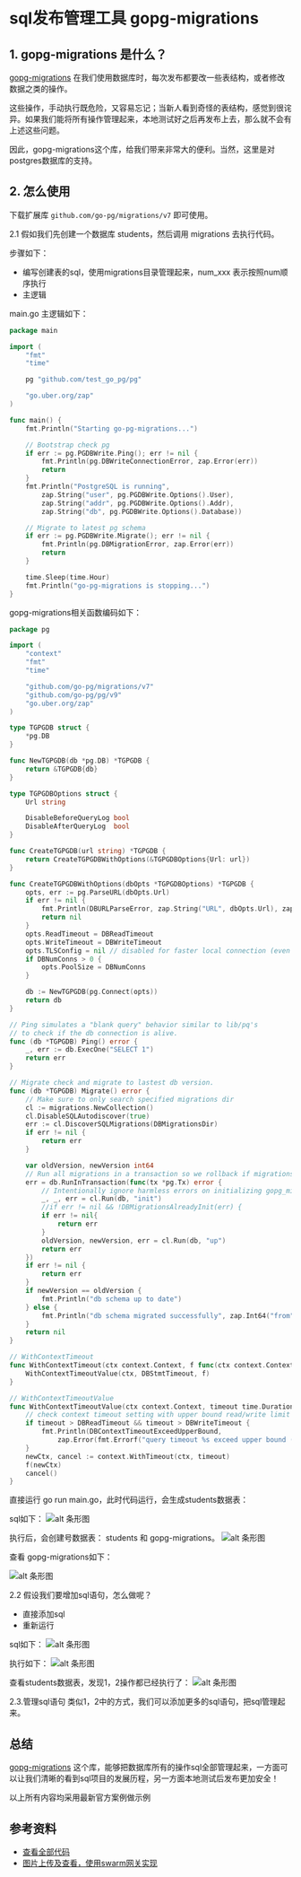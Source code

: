 # sql发布管理工具 gopg-migrations

## 1. gopg-migrations 是什么？
[gopg-migrations](github.com/go-pg/migrations/v7) 在我们使用数据库时，每次发布都要改一些表结构，或者修改数据之类的操作。

这些操作，手动执行既危险，又容易忘记；当新人看到奇怪的表结构，感觉到很诧异。如果我们能将所有操作管理起来，本地测试好之后再发布上去，那么就不会有上述这些问题。

因此，gopg-migrations这个库，给我们带来非常大的便利。当然，这里是对postgres数据库的支持。

## 2. 怎么使用

下载扩展库 `github.com/go-pg/migrations/v7` 即可使用。

2.1 假如我们先创建一个数据库 students，然后调用 migrations 去执行代码。

   步骤如下：
- 编写创建表的sql，使用migrations目录管理起来，num_xxx 表示按照num顺序执行
- 主逻辑
   
main.go 主逻辑如下：
```go
package main

import (
	"fmt"
	"time"

	pg "github.com/test_go_pg/pg"

	"go.uber.org/zap"
)

func main() {
	fmt.Println("Starting go-pg-migrations...")

	// Bootstrap check pg
	if err := pg.PGDBWrite.Ping(); err != nil {
		fmt.Println(pg.DBWriteConnectionError, zap.Error(err))
		return
	}
	fmt.Println("PostgreSQL is running",
		zap.String("user", pg.PGDBWrite.Options().User),
		zap.String("addr", pg.PGDBWrite.Options().Addr),
		zap.String("db", pg.PGDBWrite.Options().Database))

	// Migrate to latest pg schema
	if err := pg.PGDBWrite.Migrate(); err != nil {
		fmt.Println(pg.DBMigrationError, zap.Error(err))
		return
	}

	time.Sleep(time.Hour)
	fmt.Println("go-pg-migrations is stopping...")
}

```

gopg-migrations相关函数编码如下：
```go
package pg

import (
	"context"
	"fmt"
	"time"

	"github.com/go-pg/migrations/v7"
	"github.com/go-pg/pg/v9"
	"go.uber.org/zap"
)

type TGPGDB struct {
	*pg.DB
}

func NewTGPGDB(db *pg.DB) *TGPGDB {
	return &TGPGDB{db}
}

type TGPGDBOptions struct {
	Url string

	DisableBeforeQueryLog bool
	DisableAfterQueryLog  bool
}

func CreateTGPGDB(url string) *TGPGDB {
	return CreateTGPGDBWithOptions(&TGPGDBOptions{Url: url})
}

func CreateTGPGDBWithOptions(dbOpts *TGPGDBOptions) *TGPGDB {
	opts, err := pg.ParseURL(dbOpts.Url)
	if err != nil {
		fmt.Println(DBURLParseError, zap.String("URL", dbOpts.Url), zap.Error(err))
		return nil
	}
	opts.ReadTimeout = DBReadTimeout
	opts.WriteTimeout = DBWriteTimeout
	opts.TLSConfig = nil // disabled for faster local connection (even in production)
	if DBNumConns > 0 {
		opts.PoolSize = DBNumConns
	}

	db := NewTGPGDB(pg.Connect(opts))
	return db
}

// Ping simulates a "blank query" behavior similar to lib/pq's
// to check if the db connection is alive.
func (db *TGPGDB) Ping() error {
	_, err := db.ExecOne("SELECT 1")
	return err
}

// Migrate check and migrate to lastest db version.
func (db *TGPGDB) Migrate() error {
	// Make sure to only search specified migrations dir
	cl := migrations.NewCollection()
	cl.DisableSQLAutodiscover(true)
	err := cl.DiscoverSQLMigrations(DBMigrationsDir)
	if err != nil {
		return err
	}

	var oldVersion, newVersion int64
	// Run all migrations in a transaction so we rollback if migrations fail anywhere
	err = db.RunInTransaction(func(tx *pg.Tx) error {
		// Intentionally ignore harmless errors on initializing gopg_migrations
		_, _, err = cl.Run(db, "init")
		//if err != nil && !DBMigrationsAlreadyInit(err) {
		if err != nil{
			return err
		}
		oldVersion, newVersion, err = cl.Run(db, "up")
		return err
	})
	if err != nil {
		return err
	}
	if newVersion == oldVersion {
		fmt.Println("db schema up to date")
	} else {
		fmt.Println("db schema migrated successfully", zap.Int64("from", oldVersion), zap.Int64("to", newVersion))
	}
	return nil
}

// WithContextTimeout
func WithContextTimeout(ctx context.Context, f func(ctx context.Context)) {
	WithContextTimeoutValue(ctx, DBStmtTimeout, f)
}

// WithContextTimeoutValue
func WithContextTimeoutValue(ctx context.Context, timeout time.Duration, f func(ctx context.Context)) {
	// check context timeout setting with upper bound read/write limit
	if timeout > DBReadTimeout && timeout > DBWriteTimeout {
		fmt.Println(DBContextTimeoutExceedUpperBound,
			zap.Error(fmt.Errorf("query timeout %s exceed upper bound (%s|%s)", timeout, DBReadTimeout, DBWriteTimeout)))
	}
	newCtx, cancel := context.WithTimeout(ctx, timeout)
	f(newCtx)
	cancel()
}

```


直接运行 go run main.go，此时代码运行，会生成students数据表：

sql如下：
![alt 条形图](https://swarm-gateways.net/bzz:/5aac64589b094632861794b07fc658ac9bef554d2956863798666f791dfa6f19/pg1.png)


执行后，会创建号数据表： students 和 gopg-migrations。
![alt 条形图](https://swarm-gateways.net/bzz:/2a4fe362549c30441f6e14c6a6a11e8ef18251e7a888a7fef327f493628774cf/pg6)

查看 gopg-migrations如下：

![alt 条形图](https://swarm-gateways.net/bzz:/6a949f9b20c93f85c96d5c171ecab78b707dfa3155b929966115b373e9ea54ba/pg2)



2.2 假设我们要增加sql语句，怎么做呢？

- 直接添加sql
- 重新运行
   
sql如下：
![alt 条形图](https://swarm-gateways.net/bzz:/7bd44d2815dd5bc1e441eb7b0e0f3b432a5c04a1ea16d08ba6cd149ddfac1387/pg3)

执行如下：
![alt 条形图](https://swarm-gateways.net/bzz:/1adb334502417b1aaf0738c2b87470cc1d1c826849f690e458d3a78e6c191dc1/pg4)

查看students数据表，发现1，2操作都已经执行了：
![alt 条形图](https://swarm-gateways.net/bzz:/2fc05d4665f240a051500c1ec55d62b37174f355046a9a42d7005e345ab7080e/pg5)

2.3.管理sql语句
类似1，2中的方式，我们可以添加更多的sql语句，把sql管理起来。



## 总结

[gopg-migrations](github.com/go-pg/migrations/v7) 这个库，能够把数据库所有的操作sql全部管理起来，一方面可以让我们清晰的看到sql项目的发展历程，另一方面本地测试后发布更加安全！


以上所有内容均采用最新官方案例做示例
## 参考资料

- [查看全部代码](https://github.com/turingczz/test_go_pg)
- [图片上传及查看，使用swarm网关实现](https://swarm-gateways.net/)
